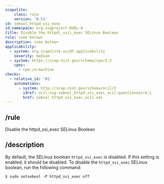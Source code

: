 ```yaml
---
scapolite:
    class: rule
    version: '0.51'
id: sebool_httpd_ssi_exec
id_namespace: org.ssgproject.RHEL-8
title: Disable the httpd\_ssi\_exec SELinux Boolean
rule: <see below>
description: <see below>
applicability:
  - system: org.scapolite.xccdf.applicability
    severity: medium
  - system: https://scap.nist.gov/schema/cpe/2.2
    cpes:
      - cpe:/a:machine
checks:
  - relative_id: '01'
    automations:
      - system: http://scap.nist.gov/schema/ocil/2
        idref: ocil:ssg-sebool_httpd_ssi_exec_ocil:questionnaire:1
        href: sebool_httpd_ssi_exec.ocil.xml
---
```



## /rule

Disable the httpd\_ssi\_exec SELinux Boolean

## /description

By
default, the SELinux boolean `httpd_ssi_exec` is disabled. If this
setting is enabled, it should be disabled. To disable the
`httpd_ssi_exec` SELinux boolean, run the following command:

``` 
$ sudo setsebool -P httpd_ssi_exec off
```
